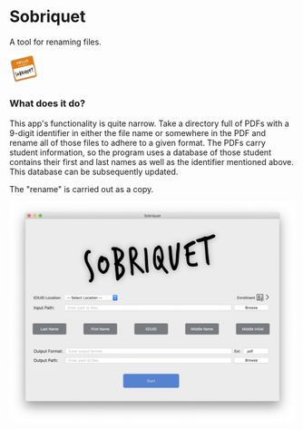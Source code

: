 # Sobriquet
A tool for renaming files.

<img src="images/logo.png" width="10%">

### What does it do?

This app's functionality is quite narrow. Take a directory full of PDFs with a 9-digit identifier in either
the file name or somewhere in the PDF and rename all of those files to adhere to a given format. The PDFs
carry student information, so the program uses a database of those student contains their first and last names
as well as the identifier mentioned above. This database can be subsequently updated.

The "rename" is carried out as a copy.

![alt text](images/main-view.png)
